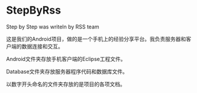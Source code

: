 StepByRss
=========

Step by Step was writeln by RSS team

这是我们的Android项目，做的是一个手机上的经验分享平台。我负责服务器和客户端的数据连接和交互。

Android文件夹存放手机客户端的Eclipse工程文件。

Database文件夹存放服务器程序代码和数据库文件。

以数字开头命名的文件夹存放的是项目的各项文档。
